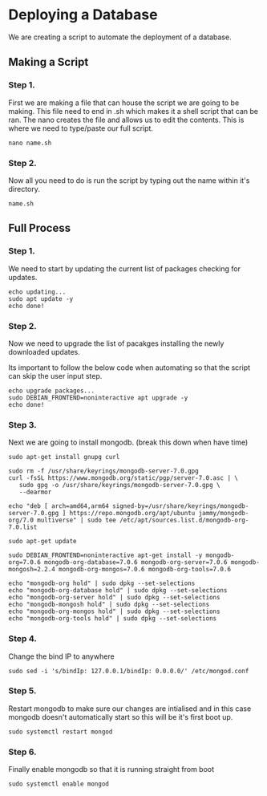 # Deploying a Database

We are creating a script to automate the deployment of a database. 

## Making a Script

### Step 1.

First we are making a file that can house the script we are going to be making. This file need to end in .sh which makes it a shell script that can be ran. The nano creates the file and allows us to edit the contents. This is where we need to type/paste our full script.

```
nano name.sh
```

### Step 2.

Now all you need to do is run the script by typing out the name within it's directory.

```
name.sh
```

## Full Process

### Step 1.

We need to start by updating the current list of packages checking for updates.

```
echo updating...
sudo apt update -y
echo done!
```

### Step 2.

Now we need to upgrade the list of pacakges installing the newly downloaded updates.

Its important to follow the below code when automating so that the script can skip the user input step.

```
echo upgrade packages...
sudo DEBIAN_FRONTEND=noninteractive apt upgrade -y
echo done!
```

### Step 3.

Next we are going to install mongodb. (break this down when have time)

```
sudo apt-get install gnupg curl

sudo rm -f /usr/share/keyrings/mongodb-server-7.0.gpg
curl -fsSL https://www.mongodb.org/static/pgp/server-7.0.asc | \
   sudo gpg -o /usr/share/keyrings/mongodb-server-7.0.gpg \
   --dearmor

echo "deb [ arch=amd64,arm64 signed-by=/usr/share/keyrings/mongodb-server-7.0.gpg ] https://repo.mongodb.org/apt/ubuntu jammy/mongodb-org/7.0 multiverse" | sudo tee /etc/apt/sources.list.d/mongodb-org-7.0.list

sudo apt-get update

sudo DEBIAN_FRONTEND=noninteractive apt-get install -y mongodb-org=7.0.6 mongodb-org-database=7.0.6 mongodb-org-server=7.0.6 mongodb-mongosh=2.2.4 mongodb-org-mongos=7.0.6 mongodb-org-tools=7.0.6

echo "mongodb-org hold" | sudo dpkg --set-selections
echo "mongodb-org-database hold" | sudo dpkg --set-selections
echo "mongodb-org-server hold" | sudo dpkg --set-selections
echo "mongodb-mongosh hold" | sudo dpkg --set-selections
echo "mongodb-org-mongos hold" | sudo dpkg --set-selections
echo "mongodb-org-tools hold" | sudo dpkg --set-selections
```

### Step 4.

Change the bind IP to anywhere
```
sudo sed -i 's/bindIp: 127.0.0.1/bindIp: 0.0.0.0/' /etc/mongod.conf
```

### Step 5.

Restart mongodb to make sure our changes are intialised and in this case mongodb doesn't automatically start so this will be it's first boot up.

```
sudo systemctl restart mongod
```

### Step 6.

Finally enable mongodb so that it is running straight from boot

```
sudo systemctl enable mongod
```